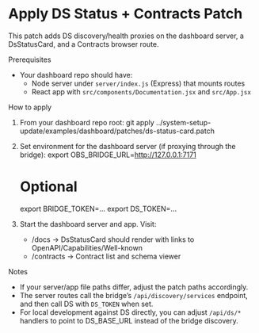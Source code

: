 # Apply DS Status + Contracts Patch

This patch adds DS discovery/health proxies on the dashboard server, a DsStatusCard, and a Contracts browser route.

Prerequisites
- Your dashboard repo should have:
  - Node server under `server/index.js` (Express) that mounts routes
  - React app with `src/components/Documentation.jsx` and `src/App.jsx`

How to apply
1) From your dashboard repo root:
   git apply ../system-setup-update/examples/dashboard/patches/ds-status-card.patch

2) Set environment for the dashboard server (if proxying through the bridge):
   export OBS_BRIDGE_URL=http://127.0.0.1:7171
   # Optional
   export BRIDGE_TOKEN=...
   export DS_TOKEN=...

3) Start the dashboard server and app. Visit:
   - /docs → DsStatusCard should render with links to OpenAPI/Capabilities/Well-known
   - /contracts → Contract list and schema viewer

Notes
- If your server/app file paths differ, adjust the patch paths accordingly.
- The server routes call the bridge’s `/api/discovery/services` endpoint, and then call DS with `DS_TOKEN` when set.
- For local development against DS directly, you can adjust `/api/ds/*` handlers to point to DS_BASE_URL instead of the bridge discovery.

